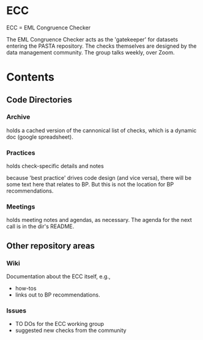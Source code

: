 # ECC
ECC =  EML Congruence Checker

The EML Congruence Checker acts as the 'gatekeeper' for datasets entering the PASTA repository. The checks themselves are designed by the data management community. The group talks weekly, over Zoom.


# Contents
## Code Directories
### Archive
holds a cached version of the cannonical list of checks, which is a dynamic doc (google spreadsheet). 

### Practices
holds check-specific details and notes 

because 'best practice' drives code design (and vice versa), there will be some text here that relates to BP. But this is not the location for BP recommendations. 

### Meetings
holds meeting notes and agendas, as necessary. The agenda for the next call is in the dir's README.


## Other repository areas
### Wiki
Documentation about the ECC itself, e.g., 
* how-tos 
* links out to BP recommendations.

### Issues
* TO DOs for the ECC working group
* suggested new checks from the community

